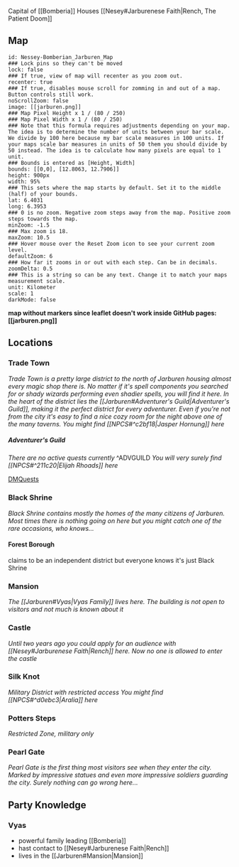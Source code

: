 Capital of [[Bomberia]]
Houses [[Nesey#Jarburenese Faith|Rench, The Patient Doom]]



## Map

```leaflet    
id: Nessey-Bomberian_Jarburen_Map  
### Lock pins so they can't be moved  
lock: false  
### If true, view of map will recenter as you zoom out.  
recenter: true  
### If true, disables mouse scroll for zomming in and out of a map. Button controls still work.  
noScrollZoom: false  
image: [[jarburen.png]]  
### Map Pixel Height x 1 / (80 / 250)  
### Map Pixel Width x 1 / (80 / 250)  
### Note that this formula requires adjustments depending on your map. The idea is to determine the number of units between your bar scale. We divide by 100 here because my bar scale measures in 100 units. If your maps scale bar measures in units of 50 them you should divide by 50 instead. The idea is to calculate how many pixels are equal to 1 unit.  
### Bounds is entered as [Height, Width]  
bounds: [[0,0], [12.8063, 12.7906]]  
height: 900px  
width: 95%  
### This sets where the map starts by default. Set it to the middle (half) of your bounds.  
lat: 6.4031 
long: 6.3953
### 0 is no zoom. Negative zoom steps away from the map. Positive zoom steps towards the map.  
minZoom: -1.5  
### Max zoom is 18.  
maxZoom: 10.5  
### Hover mouse over the Reset Zoom icon to see your current zoom level.  
defaultZoom: 6  
### How far it zooms in or out with each step. Can be in decimals.  
zoomDelta: 0.5  
### This is a string so can be any text. Change it to match your maps measurement scale.  
unit: Kilometer 
scale: 1  
darkMode: false  
```

**map without markers since leaflet doesn't work inside GitHub pages: [[jarburen.png]]**

## Locations
### Trade Town
*Trade Town is a pretty large district to the north of Jarburen housing almost every magic shop there is. No matter if it's spell components you searched for or shady wizards performing even shadier spells, you will find it here. In the heart of the district lies the [[Jarburen#Adventurer's Guild|Adventurer's Guild]], making it the perfect district for every adventurer. Even if you're not from the city it's easy to find a nice cozy room for the night above one of the many taverns.* 
*You might find [[NPCS#^c2bf18|Jasper Hornung]] here*

##### Adventurer's Guild
*There are no active quests currently* ^ADVGUILD
*You will very surely find [[NPCS#^211c20|Elijah Rhoads]] here*

[DMQuests](DMJarburen#Quests)

### Black Shrine
*Black Shrine contains mostly the homes of the many citizens of Jarburen. Most times there is nothing going on here but you might catch one of the rare occasions, who knows...*
#### Forest Borough
claims to be an independent district but everyone knows it's just Black Shrine

### Mansion
*The [[Jarburen#Vyas|Vyas Family]] lives here. The building is not open to visitors and not much is known about it*

### Castle
*Until two years ago you could apply for an audience with [[Nesey#Jarburenese Faith|Rench]] here. Now no one is allowed to enter the castle*

### Silk Knot
*Military District with restricted access*
*You might find [[NPCS#^d0ebc3|Aralia]] here*

### Potters Steps
*Restricted Zone, military only*

### Pearl Gate
*Pearl Gate is the first thing most visitors see when they enter the city. Marked by impressive statues and even more impressive soldiers guarding the city. Surely nothing can go wrong here...*

## Party Knowledge

### Vyas
- powerful family leading [[Bomberia]]
- hast contact to [[Nesey#Jarburenese Faith|Rench]]
- lives in the [[Jarburen#Mansion|Mansion]] 